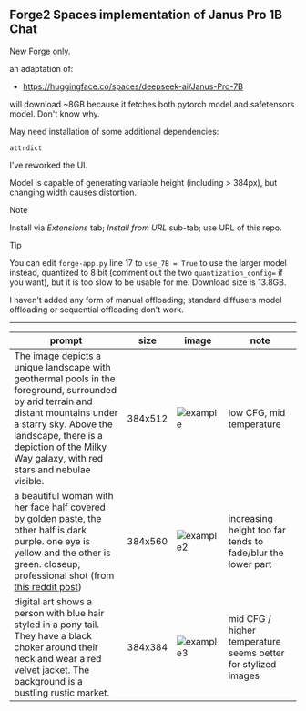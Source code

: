 ## Forge2 Spaces implementation of Janus Pro 1B Chat ##
New Forge only.

an adaptation of:
* https://huggingface.co/spaces/deepseek-ai/Janus-Pro-7B

will download ~8GB because it fetches both pytorch model and safetensors model. Don't know why.

May need installation of some additional dependencies:
```
attrdict
```

I've reworked the UI.

Model is capable of generating variable height (including > 384px), but changing width causes distortion.

>[!NOTE]
>Install via *Extensions* tab; *Install from URL* sub-tab; use URL of this repo.

>[!TIP]
>You can edit `forge-app.py` line 17 to `use_7B = True` to use the larger model instead, quantized to 8 bit (comment out the two `quantization_config=` if you want), but it is too slow to be usable for me. Download size is 13.8GB.

I haven't added any form of manual offloading; standard diffusers model offloading or sequential offloading don't work.

---

| prompt | size | image | note |
|---|---|---|---|
| The image depicts a unique landscape with geothermal pools in the foreground, surrounded by arid terrain and distant mountains under a starry sky. Above the landscape, there is a depiction of the Milky Way galaxy, with red stars and nebulae visible. | 384x512 | ![example](https://github.com/user-attachments/assets/3f465c68-4379-49a9-9cd5-5a23e3ba07a7) | low CFG, mid temperature |
| a beautiful woman with her face half covered by golden paste, the other half is dark purple. one eye is yellow and the other is green. closeup, professional shot (from [this reddit post](https://old.reddit.com/r/StableDiffusion/comments/1ieliyz/janus_pro_1b_offers_great_prompt_adherence/))  | 384x560 | ![example2](https://github.com/user-attachments/assets/101e2152-0c0c-4fc7-b96e-2131f53a3576) | increasing height too far tends to fade/blur the lower part |
| digital art shows a person with blue hair styled in a pony tail. They have a black choker around their neck and wear a red velvet jacket. The background is a bustling rustic market. | 384x384 | ![example3](https://github.com/user-attachments/assets/1bd43fbe-5560-4080-ad10-d55593e014d8) | mid CFG / higher temperature seems better for stylized images |



